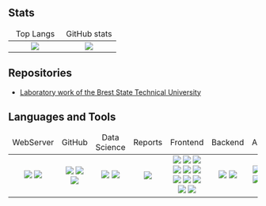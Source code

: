 ## Stats

<table width="100%">
	<thead width="100%">
		<tr width="100%">
			<td width="50%" align="center">Top Langs</td>
			<td width="50%" align="center">GitHub stats</td>
		</tr>
	</thead>
	<tbody>
		<tr>
			<td align="center">
				<img src="https://github-readme-stats.vercel.app/api/top-langs/?username=Pavel-Innokentevich-Galanin&layout=compact" />
			</td>
			<td align="center">
				<img src="https://github-readme-stats.vercel.app/api?username=Pavel-Innokentevich-Galanin" />
			</td>
		</tr>
	</tbody>
</table>

## Repositories
- [Laboratory work of the Brest State Technical University](BrSTU.md)

## Languages and Tools

<table width="100%">
	<thead width="100%">
		<tr width="100%">
			<td width="14.285%" align="center">WebServer</td>
			<td width="14.285%" align="center">GitHub</td>
			<td width="14.285%" align="center">Data Science</td>
			<td width="14.285%" align="center">Reports</td>
			<td width="14.285%" align="center">Frontend</td>
			<td width="14.285%" align="center">Backend</td>
			<td width="14.285%" align="center">Apps</td>
		</tr>
	</thead>
	<tbody border="0">
		<tr border="0">
			<td align="center">
				<img src="https://img.shields.io/badge/-cPanel-black?style=for-the-badge&logo=cpanel" />
				<img src="https://img.shields.io/badge/-Linux-black?style=for-the-badge&logo=linux" />
			</td>
			<td align="center">
				<img src="https://img.shields.io/badge/-Jekyll-black?style=for-the-badge&logo=jekyll" />
				<img src="https://img.shields.io/badge/-Markdown-black?style=for-the-badge&logo=markdown" />
				<img src="https://img.shields.io/badge/-Jupyter-black?style=for-the-badge&logo=jupyter" />
			</td>
			<td align="center">
				<img src="https://img.shields.io/badge/-Jupyter-black?style=for-the-badge&logo=jupyter" />
				<img src="https://img.shields.io/badge/-Python-black?style=for-the-badge&logo=python&logoColor=ffd242" />
			</td>
			<td align="center">
				<img src="https://img.shields.io/badge/-LaTeX-black?style=for-the-badge&logo=latex" />
			</td>
			<td align="center">
				<img src="https://img.shields.io/badge/-npm-black?style=for-the-badge&logo=npm" />
				<img src="https://img.shields.io/badge/-Gulp-black?style=for-the-badge&logo=gulp" />
				<img src="https://img.shields.io/badge/-WebPack-black?style=for-the-badge&logo=webpack" />
				<img src="https://img.shields.io/badge/-JavaScript-black?style=for-the-badge&logo=javascript" />
				<img src="https://img.shields.io/badge/-HTML-black?style=for-the-badge&logo=html" />
				<img src="https://img.shields.io/badge/-CSS-black?style=for-the-badge&logo=css" />
				<img src="https://img.shields.io/badge/-SASS-black?style=for-the-badge&logo=sass" />
				<img src="https://img.shields.io/badge/-LESS-black?style=for-the-badge&logo=less" />
				<img src="https://img.shields.io/badge/-PUG-black?style=for-the-badge&logo=pug" />
				<img src="https://img.shields.io/badge/-Bootstrap-black?style=for-the-badge&logo=bootstrap" />
				<img src="https://img.shields.io/badge/-FontAwesome-black?style=for-the-badge&logo=fontawesome" />
			</td>
			<td align="center">
				<img src="https://img.shields.io/badge/-PHP-black?style=for-the-badge&logo=php" />
				<img src="https://img.shields.io/badge/-MySQL-black?style=for-the-badge&logo=mysql" />
			</td>
			<td align="center">
				<img src="https://img.shields.io/badge/-C-black?style=for-the-badge&logo=C" />
				<img src="https://img.shields.io/badge/-C++-black?style=for-the-badge&logo=C%2b%2b&logoColor=004481" />
				<img src="https://img.shields.io/badge/-C%23-black?style=for-the-badge&logo=C" />
				<img src="https://img.shields.io/badge/-XAML-black?style=for-the-badge&logo=XAML" />
			</td>	
		</tr>
	</tbody>
</table>
